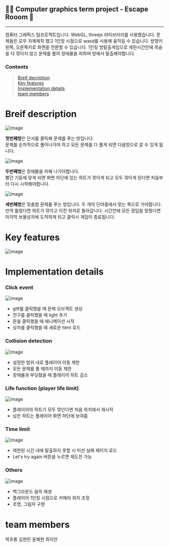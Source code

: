 ## 🏃‍♀️ Computer graphics term project - Escape Rooom 🏃‍ 
***
컴퓨터 그래픽스 텀프로젝트입니다. WebGL, threejs 라이브러리를 사용했습니다.
문제들은 모두 자체제작 했고 1인칭 시점으로 wasd를 사용해 움직일 수 있습니다. 방향키 왼쪽, 오른쪽키로 화면을 전환할 수 있습니다.
1인칭 방탈출게임으로 제한시간안에 목숨을 다 깎이지 않고 문제를 풀어 장애물을 피하며 방에서 탈출해야합니다.

### Contents
> [Breif decription](https://github.com/cholong2/Escape-and-Survive/blob/main/README.md#breif-description)  
> [Key features](https://github.com/cholong2/Escape-and-Survive/blob/main/README.md#key-features)  
> [Implementation details](https://github.com/cholong2/Escape-and-Survive/blob/main/README.md#implementation-details)  
> [team members](https://github.com/cholong2/Escape-and-Survive/blob/main/README.md#team-members) 

# Breif description
![image](https://user-images.githubusercontent.com/80766477/141669140-ba57e068-6d31-4790-b54a-19150fcd3918.png)

**첫번째방**은 단서를 클릭해 문제를 푸는 방입니다.  
문제를 순차적으로 풀어나가야 하고 모든 문제를 다 풀게 되면 다음방으로 갈 수 있게 됩니다.

![image](https://user-images.githubusercontent.com/80766477/141669207-8b6eaa94-cb4a-4c0e-bb2e-364b9755d9ef.png)

**두번째방**은 장애물을 피해 나가야합니다.  
빨간 기둥에 닿게 되면 화면 하단에 있는 하트가 깎이게 되고 모두 깎이게 된다면 처음부터 다시 시작해야합니다.


![image](https://user-images.githubusercontent.com/80766477/141669414-8634bac7-b3b0-4ebf-987d-f91113e9f90e.png)

**세번째방**은 맞춤법 문제를 푸는 방입니다.
두 개의 단어중에서 맞는 쪽으로 가야합니다. 만약 틀렸다면 하트가 깎이고 이전 위치로 돌아갑니다.
시간안에 모든 정답을 맞췄다면 마지막 보물상자에 도착하게 되고 클릭시 게임이 종료됩니다.

# Key features
![image](https://user-images.githubusercontent.com/80766477/141669631-ec53b092-256e-40b5-925e-5efbac8258f3.png)


# Implementation details
### Click event
![image](https://user-images.githubusercontent.com/80766477/141670211-92b08795-2083-4164-8b6e-ef9f34dd8155.png)
- gltf를 클릭했을 때 문제 오브젝트 생성
- 전구를 클릭했을 때 light 추가
- 문을 클릭했을 때 애니메이션 시작
- 상자를 클릭했을 때 새로운 html 로드

### Collision detection
![image](https://user-images.githubusercontent.com/80766477/141669970-815979a6-c8b9-49a1-81da-7825b846a7f1.png)
- 설정한 범위 내로 플레이어 이동 제한
- 모든 문제를 풀 때까지 이동 제한
- 장애물과 부딪혔을 때 플레이어 하트 감소

### Life function (player life limit)
![image](https://user-images.githubusercontent.com/80766477/141670029-5b05d6ba-7c5c-4ed4-b057-3944e7910ed1.png)
- 플레이어의 하트가 모두 깎인다면 처음 위치에서 재시작
- 남은 하트는 플레이어 화면 하단에 보여줌

### Time limit
![image](https://user-images.githubusercontent.com/80766477/141670078-1cb3d5cc-05ea-4c2b-a6cf-d00883b42b0d.png)
- 제한된 시간 내에 탈출하지 못할 시 미션 실패 페이지 로드
- Let's try again 버튼을 누르면 재도전 가능

### Others
![image](https://user-images.githubusercontent.com/80766477/141670126-25a3ec3e-bfd5-4304-bf03-06ead58b8fcd.png)
- 백그라운드 음악 재생 
- 플레이어 1인칭 시점으로 카메라 위치 조정 
- 조명, 그림자 구현 

# team members
박초롱 
김현민 
윤채현 
최지안 
